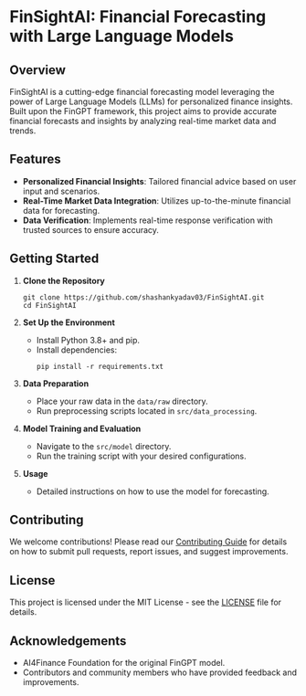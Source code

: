 # FinSightAI: Financial Forecasting with Large Language Models

## Overview
FinSightAI is a cutting-edge financial forecasting model leveraging the power of Large Language Models (LLMs) for personalized finance insights. Built upon the FinGPT framework, this project aims to provide accurate financial forecasts and insights by analyzing real-time market data and trends.

## Features
- **Personalized Financial Insights**: Tailored financial advice based on user input and scenarios.
- **Real-Time Market Data Integration**: Utilizes up-to-the-minute financial data for forecasting.
- **Data Verification**: Implements real-time response verification with trusted sources to ensure accuracy.

## Getting Started
1. **Clone the Repository**
   ```
   git clone https://github.com/shashankyadav03/FinSightAI.git
   cd FinSightAI
   ```

2. **Set Up the Environment**
   - Install Python 3.8+ and pip.
   - Install dependencies:
     ```
     pip install -r requirements.txt
     ```

3. **Data Preparation**
   - Place your raw data in the `data/raw` directory.
   - Run preprocessing scripts located in `src/data_processing`.

4. **Model Training and Evaluation**
   - Navigate to the `src/model` directory.
   - Run the training script with your desired configurations.

5. **Usage**
   - Detailed instructions on how to use the model for forecasting.

## Contributing
We welcome contributions! Please read our [Contributing Guide](CONTRIBUTING.md) for details on how to submit pull requests, report issues, and suggest improvements.

## License
This project is licensed under the MIT License - see the [LICENSE](LICENSE) file for details.

## Acknowledgements
- AI4Finance Foundation for the original FinGPT model.
- Contributors and community members who have provided feedback and improvements.
